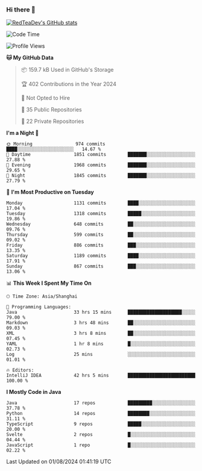 ### Hi there 👋

<!--
**RedTeaDev/RedTeaDev** is a ✨ _special_ ✨ repository because its `README.md` (this file) appears on your GitHub profile.

Here are some ideas to get you started:

- 🔭 I’m currently working on ...
- 🌱 I’m currently learning ...
- 👯 I’m looking to collaborate on ...
- 🤔 I’m looking for help with ...
- 💬 Ask me about ...
- 📫 How to reach me: ...
- 😄 Pronouns: ...
- ⚡ Fun fact: ...
-->

<!--
[![wakatime](https://wakatime.com/badge/user/6b101ed0-04c0-4490-9283-eb61f2efff96.svg)](https://wakatime.com/@6b101ed0-04c0-4490-9283-eb61f2efff96)
!-->

[![RedTeaDev's GitHub stats](https://github-readme-stats.vercel.app/api?username=RedTeaDev\&include_all_commits=true)](https://github.com/anuraghazra/github-readme-stats)
<!--
[![willianrod's wakatime stats](https://github-readme-stats.vercel.app/api/wakatime?username=RedTeaDev)](https://github.com/anuraghazra/github-readme-stats)
!-->
<!--START_SECTION:waka-->
![Code Time](http://img.shields.io/badge/Code%20Time-2%2C464%20hrs%2047%20mins-blue)

![Profile Views](http://img.shields.io/badge/Profile%20Views-0-blue)

**🐱 My GitHub Data** 

> 📦 159.7 kB Used in GitHub's Storage 
 > 
> 🏆 402 Contributions in the Year 2024
 > 
> 🚫 Not Opted to Hire
 > 
> 📜 35 Public Repositories 
 > 
> 🔑 22 Private Repositories 
 > 
**I'm a Night 🦉** 

```text
🌞 Morning                974 commits         ████░░░░░░░░░░░░░░░░░░░░░   14.67 % 
🌆 Daytime                1851 commits        ███████░░░░░░░░░░░░░░░░░░   27.88 % 
🌃 Evening                1968 commits        ███████░░░░░░░░░░░░░░░░░░   29.65 % 
🌙 Night                  1845 commits        ███████░░░░░░░░░░░░░░░░░░   27.79 % 
```
📅 **I'm Most Productive on Tuesday** 

```text
Monday                   1131 commits        ████░░░░░░░░░░░░░░░░░░░░░   17.04 % 
Tuesday                  1318 commits        █████░░░░░░░░░░░░░░░░░░░░   19.86 % 
Wednesday                648 commits         ██░░░░░░░░░░░░░░░░░░░░░░░   09.76 % 
Thursday                 599 commits         ██░░░░░░░░░░░░░░░░░░░░░░░   09.02 % 
Friday                   886 commits         ███░░░░░░░░░░░░░░░░░░░░░░   13.35 % 
Saturday                 1189 commits        ████░░░░░░░░░░░░░░░░░░░░░   17.91 % 
Sunday                   867 commits         ███░░░░░░░░░░░░░░░░░░░░░░   13.06 % 
```


📊 **This Week I Spent My Time On** 

```text
🕑︎ Time Zone: Asia/Shanghai

💬 Programming Languages: 
Java                     33 hrs 15 mins      ████████████████████░░░░░   79.00 % 
Markdown                 3 hrs 48 mins       ██░░░░░░░░░░░░░░░░░░░░░░░   09.03 % 
XML                      3 hrs 8 mins        ██░░░░░░░░░░░░░░░░░░░░░░░   07.45 % 
YAML                     1 hr 8 mins         █░░░░░░░░░░░░░░░░░░░░░░░░   02.73 % 
Log                      25 mins             ░░░░░░░░░░░░░░░░░░░░░░░░░   01.01 % 

🔥 Editors: 
IntelliJ IDEA            42 hrs 5 mins       █████████████████████████   100.00 % 
```

**I Mostly Code in Java** 

```text
Java                     17 repos            █████████░░░░░░░░░░░░░░░░   37.78 % 
Python                   14 repos            ████████░░░░░░░░░░░░░░░░░   31.11 % 
TypeScript               9 repos             █████░░░░░░░░░░░░░░░░░░░░   20.00 % 
Svelte                   2 repos             █░░░░░░░░░░░░░░░░░░░░░░░░   04.44 % 
JavaScript               1 repo              █░░░░░░░░░░░░░░░░░░░░░░░░   02.22 % 
```




 Last Updated on 01/08/2024 01:41:19 UTC
<!--END_SECTION:waka-->



